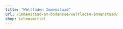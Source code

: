 ```yaml
---
title: "Weltladen Immenstaad"
url: /immenstaad-am-bodensee/weltladen-immenstaad/
shop: Lebensmittel
---
```

